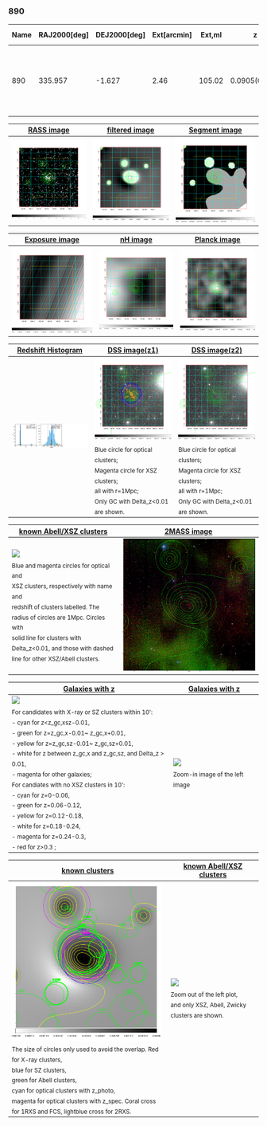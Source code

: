 <div STYLE="page-break-after: always;"></div>

### 890

|Name|RAJ2000[deg]|DEJ2000[deg] |Ext[arcmin]| Ext,ml | z | z_src| C|GC(XSZ,Delta_z<0.01)| GC(OPT,Delta_z<0.01)|GC| R_sig[arcmin] | R500[arcmin] | R500[Mpc]| CRsig[c/s] | CR500[c/s] |L500[1E44 erg/s]|F500[1E-12 erg/s/cm^2]| M500[1E14 Msun]|Tx[keV]|Cnt_sig|Beta|Rc[arcmin]|Comment|Alias|
|---|---|---|---|---|---|------|---|--------|---------|----------|---|---|---|---|---|---|---|---|---|---|---|---|---|---|
|890| 335.957| -1.627| 2.46| 105.02| 0.0905(0.005)| z1, z_xsz| B| F20, MCXC, PSZ2, SPI, Tar, XB| A, N, RM, W| A, C, F20, MCXC, N, PSZ2, SPI, Tar, W, XB| 8.312| 10.171| 1.030| 0.429(0.060)| 0.445(0.062)| 1.671(0.100)| 8.151(0.489)| 3.39(0.10)| 4.68(0.09)| 103.5| 0.948(-0.072+0.038)| 5.289(-0.467+0.379)| -| k292|

|[RASS image](../image/890/890_img.pdf)|[filtered image](../image/890/890_fil.pdf)|[Segment image](../image/890/890_seg.pdf)|
|-------------------|--------------------|-------------------|
| <img src="../image/890/890_img.png" width="300">  | <img src="../image/890/890_fil.png" width="300">   | <img src="../image/890/890_seg.png" width="300">  |

|[Exposure image](../image/890/890_mex.pdf)| [nH image](../image/890/890_nh.pdf)| [Planck image](../image/890/890_p.pdf)|
|-------------------|--------------------|-------------------|
|<img src="../image/890/890_mex.png" width="300">   | <img src="../image/890/890_nh.png" width="300">    | <img src="../image/890/890_p.png" width="300"> |

|[Redshift Histogram](../image/890/890_zg.pdf) | [DSS image(z1)](../image/890/890_dss_z1.pdf)      |  [DSS image(z2)](../image/890/890_dss_z2.pdf)    |
|-------------------|--------------------|-------------------|
|<img src="../image/890/890_zg.png" width="300"> |<img src="../image/890/890_dss_z1.png" width="300"> <sub><br>Blue circle for optical clusters; <br>Magenta circle for XSZ clusters; <br>all with r=1Mpc; <br>Only GC with Delta_z<0.01 are shown. </sub>| <img src="../image/890/890_dss_z2.png" width="300"><sub><br>Blue circle for optical clusters; <br>Magenta circle for XSZ clusters; <br>all with r=1Mpc; <br>Only GC with Delta_z<0.01 are shown. </sub> |

|[known Abell/XSZ clusters](../image/890/890_m.pdf) | [2MASS image](../image/890/890_2mass.pdf)      |
|-------------------|-------------------|
|<img src=../image/890/890_m.png width="300"> <br><sub>Blue and magenta circles for optical and <br>XSZ clusters, respectively with name and <br>redshift of clusters labelled. The <br>radius of circles are 1Mpc. Circles with <br>solid line for clusters with <br>Delta_z<0.01, and those with dashed <br>line for other XSZ/Abell clusters.        </sub>|<img src="../image/890/890_2mass.png" width="300">  |

|[Galaxies with z](../image/890/890_opt_ned.pdf) |[Galaxies with z](../image/890/890_opt_ned_zoom.pdf) |
|-------------------|-------------------|
| <img src=../image/890/890_opt_ned.png width="300"> <br><sub> For candidates with X-ray or SZ clusters within 10': <br> - cyan for z<z_gc,xsz-0.01, <br> - green for z=z_gc,x-0.01~ z_gc,x+0.01, <br> - yellow for z=z_gc,sz-0.01~ z_gc,sz+0.01, <br> - white for z between z_gc,x and z_gc,sz, and Delta_z > 0.01, <br> - magenta for other galaxies; <br>For candiates with no XSZ clusters in 10': <br> - cyan for z=0-0.06, <br> - green for z=0.06-0.12, <br> - yellow for z=0.12-0.18, <br> - white for z=0.18-0.24, <br> - magenta for z=0.24-0.3, <br> - red for z>0.3 ;  </sub>|<img src=../image/890/890_opt_ned_zoom.png width="300">  <br><sub> Zoom-in image of the left image</sub>|

|[known clusters](../image/890/890_gc.pdf) |[known Abell/XSZ clusters](../image/890/890_gc_large.pdf) |
|-------------------|-------------------|
| <img src=../image/890/890_gc.png width="300"> <br><sub> The size of circles only used to avoid the overlap. Red for X-ray clusters, <br> blue for SZ clusters, <br> green for Abell clusters, <br> cyan for optical clusters with z_photo, <br> magenta for optical clusters with z_spec. Coral cross for 1RXS and FCS, lightblue cross for 2RXS. </sub>|<img src=../image/890/890_gc_large.png width="300"> <br><sub> Zoom out of the left plot, <br> and only XSZ, Abell, Zwicky clusters are shown. </sub> |



